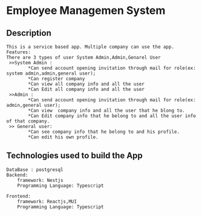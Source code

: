 # Employee Managemen System
## Description 
    This is a service based app. Multiple company can use the app.
    Features:
    There are 3 types of user System Admin,Admin,Genarel User
     >>System Admin :
            *Can send account opening invitation through mail for role(ex: system admin,admin,general user);
            *Can register company
            *Can view all company info and all the user
            *Can Edit all company info and all the user
     >>Admin :
            *Can send account opening invitation through mail for role(ex: admin,general user);
            *Can view  company info and all the user that he blong to.
            *Can Edit company info that he belong to and all the user info of that company.
     >> General user:
            *Can see company info that he belong to and his profile.
            *Can edit his own profile.    
## Technologies used to build the App
    DataBase : postgresql
    Backend: 
        framework: Nestjs
        Programming Language: Typescript

    Frontend:   
        framework: Reactjs,MUI
        Programming Language: Typescript 


